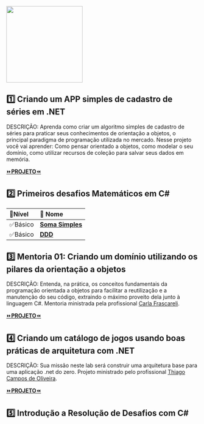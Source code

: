 <div  style="display: inline_block"><br>
  <img align="center" eight="200" width="200"  src="https://user-images.githubusercontent.com/71510774/137177492-e2130830-a3c9-4051-bd6c-126c77a9d226.png" />
 </div>

## 1️⃣ Criando um APP simples de cadastro de séries em .NET
DESCRIÇÃO: Aprenda como criar um algoritmo simples de cadastro de séries para praticar seus conhecimentos de orientação a objetos, o principal paradigma de programação utilizada no mercado. Nesse projeto você vai aprender: Como pensar orientado a objetos, como modelar o seu domínio, como utilizar recursos de coleção para salvar seus dados em memória.

[⏩**PROJETO**⏪](https://github.com/KalebeSantana/APPCADASTROMEM-APIREST)

## 2️⃣ Primeiros desafios Matemáticos em C#

| 📌**Nível** | 📌 **Nome** | 
| :--- |  :--- | 
| ✅Básico | [**Soma Simples**](https://github.com/KalebeSantana/DecolaTech/blob/main/DesafiosDeCodigo/SomaSimples/Program.cs) |
| ✅Básico | [**DDD**](https://github.com/KalebeSantana/DecolaTech/blob/main/DesafiosDeCodigo/DDD/Program.cs) |

## 3️⃣ Mentoria 01: Criando um domínio utilizando os pilares da orientação a objetos
DESCRIÇÃO: Entenda, na prática, os conceitos fundamentais da programação orientada a objetos para facilitar a reutilização e a manutenção do seu código, extraindo o máximo proveito dela junto à linguagem C#. Mentoria ministrada pela profissional [Carla Frascareli](https://www.linkedin.com/in/carla-frascareli-6bb77321/).


[⏩**PROJETO**⏪](https://github.com/KalebeSantana/DecolaTech/tree/main/ProjetoAgenciaBancaria)

## 4️⃣ Criando um catálogo de jogos usando boas práticas de arquitetura com .NET
DESCRIÇÃO: Sua missão neste lab será construir uma arquitetura base para uma aplicação .net do zero. Projeto ministrado pelo profissional [Thiago Campos de Oliveira](https://www.linkedin.com/in/thiago-campos-de-oliveira-693a3840/).


[⏩**PROJETO**⏪](https://github.com/KalebeSantana/API-GAMES-CATALOG)

## 5️⃣ Introdução a Resolução de Desafios com C#
